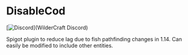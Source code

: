 # DisableCod
[![Discord](https://discord.gg/h8N4rrV)](WilderCraft Discord)

Spigot plugin to reduce lag due to fish pathfinding changes in 1.14. Can easily be modified to include other entities.
